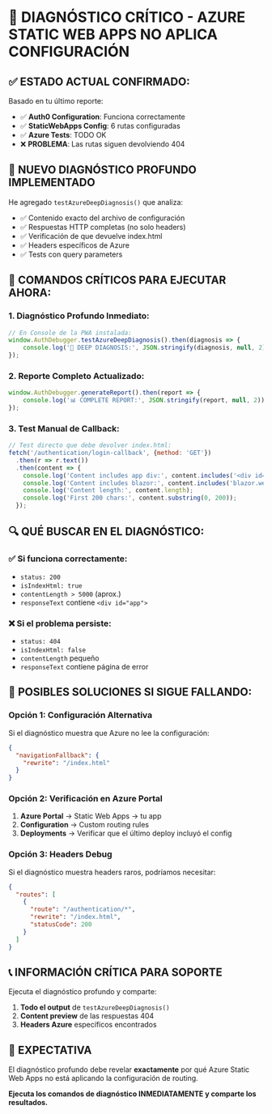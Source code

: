 # 🚨 DIAGNÓSTICO CRÍTICO - AZURE STATIC WEB APPS NO APLICA CONFIGURACIÓN

## ✅ **ESTADO ACTUAL CONFIRMADO:**

Basado en tu último reporte:
- ✅ **Auth0 Configuration**: Funciona correctamente
- ✅ **StaticWebApps Config**: 6 rutas configuradas
- ✅ **Azure Tests**: TODO OK
- ❌ **PROBLEMA**: Las rutas siguen devolviendo 404

## 🔧 **NUEVO DIAGNÓSTICO PROFUNDO IMPLEMENTADO**

He agregado `testAzureDeepDiagnosis()` que analiza:
- ✅ Contenido exacto del archivo de configuración
- ✅ Respuestas HTTP completas (no solo headers)
- ✅ Verificación de que devuelve index.html
- ✅ Headers específicos de Azure
- ✅ Tests con query parameters

## 🎯 **COMANDOS CRÍTICOS PARA EJECUTAR AHORA:**

### 1. Diagnóstico Profundo Inmediato:
```javascript
// En Console de la PWA instalada:
window.AuthDebugger.testAzureDeepDiagnosis().then(diagnosis => {
    console.log('🔬 DEEP DIAGNOSIS:', JSON.stringify(diagnosis, null, 2));
});
```

### 2. Reporte Completo Actualizado:
```javascript
window.AuthDebugger.generateReport().then(report => {
    console.log('📊 COMPLETE REPORT:', JSON.stringify(report, null, 2));
});
```

### 3. Test Manual de Callback:
```javascript
// Test directo que debe devolver index.html:
fetch('/authentication/login-callback', {method: 'GET'})
  .then(r => r.text())
  .then(content => {
    console.log('Content includes app div:', content.includes('<div id="app">'));
    console.log('Content includes blazor:', content.includes('blazor.webassembly.js'));
    console.log('Content length:', content.length);
    console.log('First 200 chars:', content.substring(0, 200));
  });
```

## 🔍 **QUÉ BUSCAR EN EL DIAGNÓSTICO:**

### ✅ **Si funciona correctamente:**
- `status: 200` 
- `isIndexHtml: true`
- `contentLength > 5000` (aprox.)
- `responseText` contiene `<div id="app">`

### ❌ **Si el problema persiste:**
- `status: 404`
- `isIndexHtml: false` 
- `contentLength` pequeño
- `responseText` contiene página de error

## 🚨 **POSIBLES SOLUCIONES SI SIGUE FALLANDO:**

### Opción 1: Configuración Alternativa
Si el diagnóstico muestra que Azure no lee la configuración:

```json
{
  "navigationFallback": {
    "rewrite": "/index.html"
  }
}
```

### Opción 2: Verificación en Azure Portal
1. **Azure Portal** → Static Web Apps → tu app
2. **Configuration** → Custom routing rules
3. **Deployments** → Verificar que el último deploy incluyó el config

### Opción 3: Headers Debug
Si el diagnóstico muestra headers raros, podríamos necesitar:
```json
{
  "routes": [
    {
      "route": "/authentication/*",
      "rewrite": "/index.html",
      "statusCode": 200
    }
  ]
}
```

## 📞 **INFORMACIÓN CRÍTICA PARA SOPORTE**

Ejecuta el diagnóstico profundo y comparte:
1. **Todo el output** de `testAzureDeepDiagnosis()`
2. **Content preview** de las respuestas 404
3. **Headers Azure** específicos encontrados

## 🎯 **EXPECTATIVA**

El diagnóstico profundo debe revelar **exactamente** por qué Azure Static Web Apps no está aplicando la configuración de routing. 

**Ejecuta los comandos de diagnóstico INMEDIATAMENTE y comparte los resultados.**